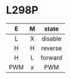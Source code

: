 # L298P 

| E   | M   | state   |
|:---:|:---:|:-------:|
| L   | X   | disable |
| H   | H   | reverse |
| H   | L   | forward |
| PWM | x   | PWM     |

